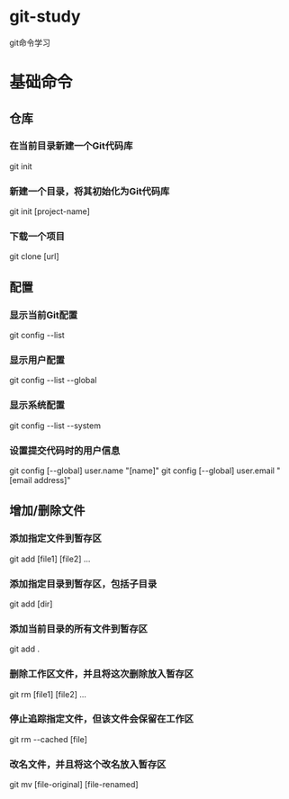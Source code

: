 # git-study
git命令学习 
# 基础命令

## 仓库

### 在当前目录新建一个Git代码库
git init

### 新建一个目录，将其初始化为Git代码库
git init [project-name]

### 下载一个项目
git clone [url]

## 配置

### 显示当前Git配置
git config --list

### 显示用户配置
git config --list --global

### 显示系统配置
git config --list --system

### 设置提交代码时的用户信息
git config [--global] user.name "[name]"
git config [--global] user.email "[email address]"

## 增加/删除文件
### 添加指定文件到暂存区
git add [file1] [file2] ...

### 添加指定目录到暂存区，包括子目录
git add [dir]

### 添加当前目录的所有文件到暂存区
git add .

### 删除工作区文件，并且将这次删除放入暂存区
git rm [file1] [file2] ...

### 停止追踪指定文件，但该文件会保留在工作区
git rm --cached [file]

### 改名文件，并且将这个改名放入暂存区
git mv [file-original] [file-renamed]